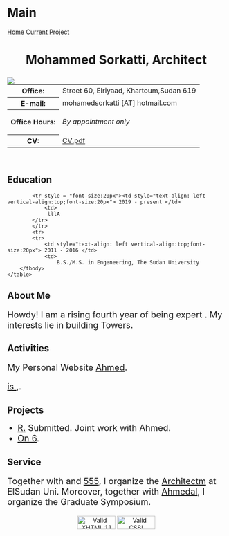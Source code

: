 # Main

<!DOCTYPE html PUBLIC "-//W3C//DTD XHTML 1.1//EN"
  "http://www.w3.org/TR/xhtml11/DTD/xhtml11.dtd">

<html xmlns="http://www.w3.org/1999/xhtml" xml:lang="en">

<!-- ==================== DEFINE DOCUMENT VARS HERE ==================== -->
<!-- ========== In this section change YOUR NAME to your name ========== -->
<!--#set
var="title"
 value="YOUR NAME"
var="description"
 value="YOUR NAME's Homepage at Texas A&amp;M University"
var="keywords"
 value="Texas A&amp;M, Mathematics, YOUR, NAME"
var="author"
 value="YOUR NAME, Department of Mathematics, Texas A&amp;M University"
-->
<head>
<!--#include virtual="/head.html"-->
 <meta charset="UTF-8">
 <meta http-equiv="X-UA-Compatible" content="IE=edge">
 <meta name="viewport" content="width=device-width, initial-scale=1.0">
<style type="text/css">

body {
  padding: 25px;
  background-color: whitesmoke;
  color: black;
  font-size: 25px;
}
.contactsearch {
 visibility:hidden;
}

.dark-mode {
  background-color: black;
  color: whitesmoke;
}

h1 {color: Maroon;}
</style>
</head>

<body>
 <nav>
 <a href="index.html">Home</a>
 <a href="m150_fa2022.html">Current Project</a>
 </nav>
<!--#include virtual="/includes/1colUser.inc.html" -->

<!-- ==================== BEGIN YOUR CONTENT HERE ==================== -->

<h1 class="pageTitle" style="text-align:center;">Mohammed Sorkatti, Architect</h1>


<div>
<!-- Photograph -->
<img src="https://user-images.githubusercontent.com/117595000/201452623-440fa57d-399a-44ae-b3dc-d6e98b639661.jpg"
     style="position:relative;float:left;padding-right:5px;padding-top:5px;"/>
<!-- Contact info -->
<table>
<tr><!-- Office -->
<th style=>Office:</th>
<td>Street 60, Elriyaad, Khartoum,Sudan 619</td>
</tr>
<tr><!-- Obfuscate your e-mail address to reduce spam -->
<th style=>E-mail:</th>
<td>mohamedsorkatti [AT] hotmail.com</td>
</tr>
<tr><!-- Office Hours -->
<th style="text-align: vertical-align:top">Office Hours:</th>
<td style="vertical-align: top">

<i>By appointment only</i>
</td>
</tr>
<tr><!-- Link to your CV -->
<th>CV:</th>
<td><a href="combany brofil.pdf">CV.pdf</a></td>
</tr>
</table>
</div>

<!-- Break -->
<p><br style="clear: both;"/></p>

<h2>Education</h2>
    <table cellpadding="3">
        <tbody style = "font-size:20px">

            <tr style = "font-size:20px"><td style="text-align: left vertical-align:top;font-size:20px"> 2019 - present </td>
                <td>
                 lllA
            </tr>
            </tr>
            <tr>
            <tr>
                <td style="text-align: left vertical-align:top;font-size:20px"> 2011 - 2016 </td>
                <td> 
                    B.S./M.S. in Engeneering, The Sudan University
        </tbody>
    </table>


<!-- Talk about current activities, like GAS, DRP, AWM Peer Mentor, AMS, Diversity Club, Research Group with Frank Sottile, presenting at the island for SIAM and any others? -->

  <h2>About Me</h2> 

<tbody> 

<p style="font-size:20px">Howdy! I am a rising fourth year of being expert <a href="[https://www.math.tmu.edu/~frank.sottile/](https://sites.google.com/d/1CF2SVuasXYwxPB4SoEVz_J0eiLZ5TfaD/p/1NNfjyHvtky7Sw7sC29YEMObyjNimXjwa/edit?userstoinvite=3rddimensionsdreamland%40gmail.com)"></a>. My interests lie in building Towers.</p>

  <h2>Activities</h2> 



<p style="font-size:20px">
  My Personal Website <a href="[https://tjyahl.github.io/](https://sites.google.com/d/1CF2SVuasXYwxPB4SoEVz_J0eiLZ5TfaD/p/1NNfjyHvtky7Sw7sC29YEMObyjNimXjwa/edit?userstoinvite=3rddimensionsdreamland%40gmail.com)">Ahmed</a>.
  </p>

 <p style="font-size:20px"> <a href="[https://www.math.u.edu/directory/formag.php?user=mfaust](https://sites.google.com/d/1CF2SVuasXYwxPB4SoEVz_J0eiLZ5TfaD/p/1NNfjyHvtky7Sw7sC29YEMObyjNimXjwa/edit?userstoinvite=3rddimensionsdreamland%40gmail.com)"> is </a>,. 
  </p>


<h2>Projects</h2>
<ul style="margin-top: 2px">
  <li style="font-size:20px"><a href="https://arxiv.org/abs208.05576"> R.</a> Submitted. Joint work with Ahmed.</li>
  <li style="font-size:20px"><a href="thesis.pdf">On 6</a>.</li>
</ul>

<h2>Service</h2> 
<p style="font-size:20px">Together with  and <a href="https://www.math.tamu.edu/directory/formalpg.php?user=mae402">555</a>, I organize the <a href="[https://www.math.tamu.edu/undergrauate/drp/](https://sites.google.com/d/1CF2SVuasXYwxPB4SoEVz_J0eiLZ5TfaD/p/1NNfjyHvtky7Sw7sC29YEMObyjNimXjwa/edit?userstoinvite=3rddimensionsdreamland%40gmail.com)">Architectm</a> at ElSudan Uni. Moreover, together with <a href="[https://arpan-pal.github.io/](https://sites.google.com/d/1CF2SVuasXYwxPB4SoEVz_J0eiLZ5TfaD/p/1NNfjyHvtky7Sw7sC29YEMObyjNimXjwa/edit?userstoinvite=3rddimensionsdreamland%40gmail.com)">Ahmedal</a>, I organize the Graduate Symposium.</p>
</tbody>


<!--
<h2>Current Teaching</h2>
  Link to your teaching pages.
  Create new sub directories mathMMM_2014c and mathNNN_2014a
  under your public_html directory for Fall and Spring, 2014,
  respectively.  Create index.html files in each directory.
  
<li><a href="mathMMM_2014c/">MATH 150, Fall 2021</a></li>
<li><a href="mathNNN_2014a/">MATH 140, Summer 2021</a></li>
<li><a href="mathMMM_2014c/">MATH 152, Spring 2021</a></li>
<h3>Past Teaching</h3>
-->





<!--
<h3> Personal Interests</h3>
<ul style="margin-top: 2px">  
<li>lablabl</li>
<li>labbbb</li>
<li>sssssss</li>
</ul>
<h3>Pre-prints</h3>
<ul style="margin-top: 2px">
<li>Pre-print 1</li>
<li>Pre-print 2</li>
</ul>
-->



<!-- ==================== External Personal Pages ====================  -->
<!-- == It's your call on how much personal information to put here == -->

<!-- 
<h3>Personal</h3>
<ul style="margin-top: 2px">
<li><a href="http://www.facebook.com/YOUR_FB_PAGE">My Facebook Page</a></li>
<li><a href="http://www.twitter.com/YOUR_TW_PAGE">My Twitter Page</a></li>
</ul> 
-->

<!--
======= Remove next line when you've customized your page. ====== 
<! -- <p><i>This is a template web page for the user.</i></p> -->


<!-- ========== HTML Validator - You may remove this section ========= -->
<p style="text-align:center">
<a href="http://validator.w3.org/check?uri=referer"><img
   src="http://www.w3.org/Icons/valid-xhtml11"
   alt="Valid XHTML 1.1" height="31" width="88" /></a>
<a href="http://jigsaw.w3.org/css-validator/check/referer"><img
   style="border:0;width:88px;height:31px"
   src="http://jigsaw.w3.org/css-validator/images/vcss-blue"
   alt="Valid CSS!"/></a>
</p>


<!-- ===================== END YOUR CONTENT HERE ===================== -->
<!--#include virtual="/includes/footerSubpage.inc.html" -->


<script>
function myFunction() {
   var element = document.body;
   element.classList.toggle("dark-mode");
}
</script>
</body>
</html>
</div>


